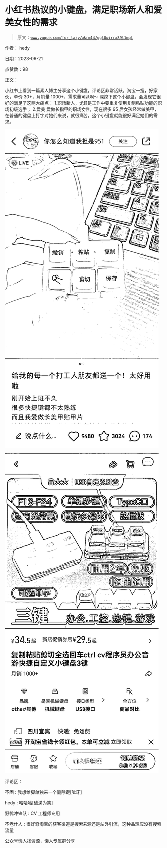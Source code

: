 # 小红书热议的小键盘，满足职场新人和爱美女性的需求

> 原文：[`www.yuque.com/for_lazy/xkrm14/ggl0wirrx89l1mqt`](https://www.yuque.com/for_lazy/xkrm14/ggl0wirrx89l1mqt)

作者： hedy

日期：2023-06-21

点赞数：98

正文：

小红书上看到一篇素人博主分享这个小键盘，评论区非常活跃。淘宝一搜，好家伙，单价 30+，月销量 1000+，需求量可以啊～ 深挖下这个小键盘，会发现它很好的满足了这两大痛点： 1.职场新人，尤其是工作中要重复使用复制粘贴功能的职场初级选手； 2.爱美 爱做长指甲的职场女性，现在很多 95 后女孩经常做美甲，在普通的键盘上打字对她们来说，就很痛苦，这个小键盘就能很好满足她们的需求。

![](img/87bc1b9c96ca02610188168ee55dff79.png)  

![](img/a9d011ae0c5c0a81e1325cf81c0cb0b5.png)  

评论区：

不困 : 我想给脚单独来一个删除键[呲牙]

hedy : 哈哈哈[破涕为笑]

野鸭冲锋队 : CV 工程师专用

不老什人 : 很好奇淘宝的获客渠道是搜索来源还是站外引流，这种品理应没有搜索流量

公众号懒人找资源，懒人专属群分享

